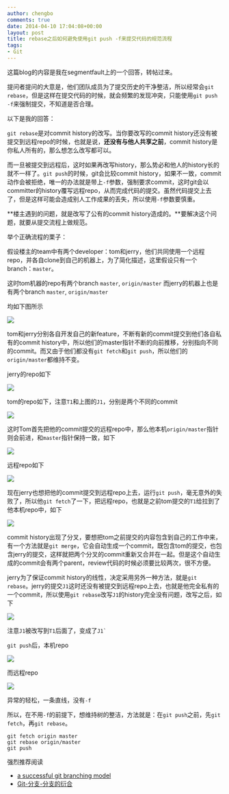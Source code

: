 ```yaml
---
author: chengbo
comments: true
date: 2014-04-10 17:04:08+00:00
layout: post
title: rebase之后如何避免使用git push -f来提交代码的规范流程
tags:
- Git
---
```


这篇blog的内容是我在segmentfault上的一个回答，转帖过来。

提问者提问的大意是，他们团队成员为了提交历史的干净整洁，所以经常会`git rebase`，但是这样在提交代码的时候，就会频繁的发现冲突，只能使用`git push -f`来强制提交，不知道是否合理。

以下是我的回答：

`git rebase`是对commit history的改写。当你要改写的commit history还没有被提交到远程repo的时候，也就是说，**还没有与他人共享之前**，commit history是你私人所有的，那么想怎么改写都可以。

而一旦被提交到远程后，这时如果再改写history，那么势必和他人的history长的就不一样了。`git push`的时候，git会比较commit history，如果不一致，commit动作会被拒绝，唯一的办法就是带上`-f`参数，强制要求commit，这时git会以committer的history覆写远程repo，从而完成代码的提交。虽然代码提交上去了，但是这样可能会造成别人工作成果的丢失，所以使用`-f`参数要慎重。

**楼主遇到的问题，就是改写了公有的commit history造成的。**要解决这个问题，就要从提交流程上做规范。

举个正确流程的栗子：

假设楼主的team中有两个developer：tom和jerry，他们共同使用一个远程repo，并各自clone到自己的机器上，为了简化描述，这里假设只有一个branch：`master`。

这时tom机器的repo有两个branch
`master`, `origin/master`
而jerry的机器上也是有两个branch
`master`, `origin/master`

均如下图所示

![](http://segmentfault.com/img/bVb0wO)

tom和jerry分别各自开发自己的新feature，不断有新的commit提交到他们各自私有的commit history中，所以他们的master指针不断的向前推移，分别指向不同的commit。而又由于他们都没有`git fetch`和`git push`，所以他们的`origin/master`都维持不变。

jerry的repo如下

![](http://segmentfault.com/img/bVb0wQ)

tom的repo如下，注意`T1`和上图的`J1`，分别是两个不同的commit

![](http://segmentfault.com/img/bVb0wR)

这时Tom首先把他的commit提交的远程repo中，那么他本机`origin/master`指针则会前进，和`master`指针保持一致，如下

![](http://segmentfault.com/img/bVb0wT)

远程repo如下

![](http://segmentfault.com/img/bVb0wS)

现在jerry也想把他的commit提交到远程repo上去，运行`git push`，毫无意外的失败了，所以他`git fetch`了一下，把远程repo，也就是之前tom提交的`T1`给拉到了他本机repo中，如下

![](http://segmentfault.com/img/bVb0wU)

commit history出现了分叉，要想把tom之前提交的内容包含到自己的工作中来，有一个方法就是`git merge`，它会自动生成一个commit，既包含tom的提交，也包含jerry的提交，这样就把两个分叉的commit重新又合并在一起。但是这个自动生成的commit会有两个parent，review代码的时候必须要比较两次，很不方便。

jerry为了保证commit history的线性，决定采用另外一种方法，就是`git rebase`。jerry的提交`J1`这时还没有被提交到远程repo上去，也就是他完全私有的一个commit，所以使用`git rebase`改写`J1`的history完全没有问题，改写之后，如下

![](http://segmentfault.com/img/bVb0wV)

注意`J1`被改写到`T1`后面了，变成了`` J1` ``

`git push`后，本机repo

![](http://segmentfault.com/img/bVb0wW)

而远程repo

![](http://segmentfault.com/img/bVb0wX)

异常的轻松，一条直线，没有`-f`

所以，在不用`-f`的前提下，想维持树的整洁，方法就是：在`git push`之前，先`git fetch`，再`git rebase`。

```
git fetch origin master
git rebase origin/master
git push
```

强烈推荐阅读

* [a successful git branching model](http://nvie.com/posts/a-successful-git-branching-model/)
* [Git-分支-分支的衍合](http://git-scm.com/book/zh/Git-%E5%88%86%E6%94%AF-%E5%88%86%E6%94%AF%E7%9A%84%E8%A1%8D%E5%90%88)

